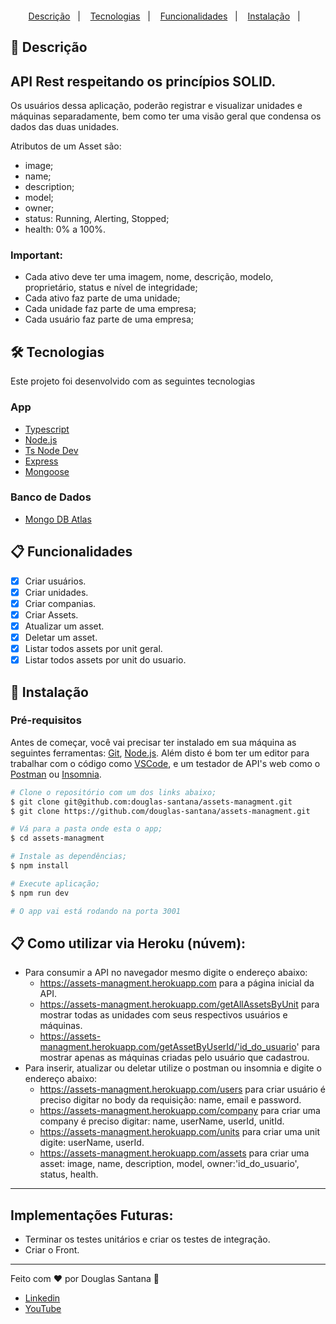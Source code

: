 <h1 align="center">
  <br />
  <a href="https://www.linkedin.com/in/matheus-teodoro-7bb92818a/">
  </a>
</h1>
<p align="center">
  <a href="#page_facing_up-descrição">Descrição</a>&nbsp;&nbsp;&nbsp;|&nbsp;&nbsp;&nbsp;
  <a href="#-tecnologias">Tecnologias</a>&nbsp;&nbsp;&nbsp;|&nbsp;&nbsp;&nbsp;
    <a href="#clipboard-Funcionalidades">Funcionalidades</a>&nbsp;&nbsp;&nbsp;|&nbsp;&nbsp;&nbsp;
  <a href="#closed_book-instalação">Instalação</a>&nbsp;&nbsp;&nbsp;|&nbsp;&nbsp;&nbsp;
</p>

## :page_facing_up: Descrição

API Rest respeitando os princípios SOLID.
-
Os usuários dessa aplicação, poderão registrar e visualizar unidades e máquinas separadamente, bem como ter uma visão geral que condensa os dados das duas unidades.

Atributos de um Asset são:
- image;
- name;
- description;
- model;
- owner;
- status: Running, Alerting, Stopped;
- health: 0% a 100%.

### Important:
- Cada ativo deve ter uma imagem, nome, descrição, modelo, proprietário, status e nível de integridade;
- Cada ativo faz parte de uma unidade;
- Cada unidade faz parte de uma empresa;
- Cada usuário faz parte de uma empresa;


## 🛠 Tecnologias

Este projeto foi desenvolvido com as seguintes tecnologias

### App

- [Typescript](https://www.typescriptlang.org/)
- [Node.js](https://nodejs.org/)
- [Ts Node Dev](https://www.npmjs.com/package/ts-node-dev)
- [Express](https://expressjs.com/pt-br/)
- [Mongoose](https://mongoosejs.com/)

### Banco de Dados

- [Mongo DB Atlas](https://www.mongodb.com/atlas/database)


## :clipboard: Funcionalidades

  - [x] Criar usuários.
  - [x] Criar unidades.
  - [x] Criar companias.
  - [x] Criar Assets.
  - [x] Atualizar um asset.
  - [x] Deletar um asset.
  - [x] Listar todos assets por unit geral.
  - [x] Listar todos assets por unit do usuario.

## :closed_book: Instalação

### Pré-requisitos

Antes de começar, você vai precisar ter instalado em sua máquina as seguintes ferramentas:
[Git](https://git-scm.com), [Node.js](https://nodejs.org/en/).
Além disto é bom ter um editor para trabalhar com o código como [VSCode](https://code.visualstudio.com/),
e um testador de API's web como o [Postman](https://www.postman.com/) ou [Insomnia](https://insomnia.rest/download).


```bash
# Clone o repositório com um dos links abaixo;
$ git clone git@github.com:douglas-santana/assets-managment.git
$ git clone https://github.com/douglas-santana/assets-managment.git

# Vá para a pasta onde esta o app;
$ cd assets-managment

# Instale as dependências;
$ npm install

# Execute aplicação;
$ npm run dev

# O app vai está rodando na porta 3001
```
## :clipboard: Como utilizar via Heroku (núvem):
- Para consumir a API no navegador mesmo digite o endereço abaixo:
  - https://assets-managment.herokuapp.com para a página inicial da API.
  - https://assets-managment.herokuapp.com/getAllAssetsByUnit para mostrar todas as unidades com seus respectivos usuários e máquinas.
  - https://assets-managment.herokuapp.com/getAssetByUserId/'id_do_usuario' para mostrar apenas as máquinas criadas pelo usuário que cadastrou.
- Para inserir, atualizar ou deletar utilize o postman ou insomnia e digite o endereço abaixo:
  - https://assets-managment.herokuapp.com/users para criar usuário é preciso digitar no body da requisição: name, email e password.
  - https://assets-managment.herokuapp.com/company para criar uma company é preciso digitar: name, userName, userId, unitId.
  - https://assets-managment.herokuapp.com/units para criar uma unit digite: userName, userId.
  - https://assets-managment.herokuapp.com/assets para criar uma asset: image, name, description, model, owner:'id_do_usuario', status, health.

---
## Implementações Futuras:
  - Terminar os testes unitários e criar os testes de integração.
  - Criar o Front.

---
Feito com ❤️ por Douglas Santana 🚀
- [Linkedin](https://www.linkedin.com/in/douglasdns/)
- [YouTube](https://youtu.be/8dmJ-X7inAM)

